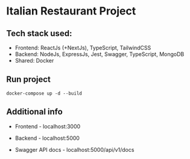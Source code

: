# Italian Restaurant Project

## Tech stack used: 
- Frontend: ReactJs (+NextJs), TypeScript, TailwindCSS
- Backend: NodeJs, ExpressJs, Jest, Swagger, TypeScript, MongoDB
- Shared: Docker 

## Run project
`docker-compose up -d --build`

## Additional info

- Frontend - localhost:3000

- Backend - localhost:5000

- Swagger API docs - localhost:5000/api/v1/docs

